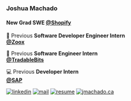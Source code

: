 ### Joshua Machado

#### New Grad SWE [@Shopify](https://shopify.com)

🏢 Previous **Software Developer Engineer Intern**  
[**@Zoox**](https://zoox.com/)  

🚀 Previous **Software Engineer Intern**  
[**@TradableBits**](https://github.com/tradablebits)  

💻 Previous **Developer Intern**  
[**@SAP**](https://www.sap.com/canada/index.html)  

[![linkedin](https://img.shields.io/badge/linkedin-%230077B5.svg)](https://linkedin.com/in/josh-machado)
[![mail](https://img.shields.io/badge/gmail-D14836)](mailto:joshomac505@gmail.com)
[![resume](https://img.shields.io/badge/resume-%23#FFFF00.svg)](https://jmachado.ca/assets/main/pdf/Joshua%20Machado%20Resume.pdf)
[![jmachado.ca](https://img.shields.io/badge/website-jmachado.ca-black)](https://jmachado.ca)
